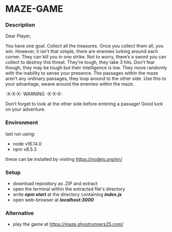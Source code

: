 # MAZE-GAME

### Description

Dear Player,

You have one goal. Collect all the treasures. Once you collect them all, you win.
However, it isn't that simple, there are enemies lurking around each corner.
They can kill you in one strike. Not to worry, there’s a sword you can collect
to destroy this threat. They’re tough, they take 3 hits. Don’t fear though,
they may be tough but their intelligence is low. They move randomly with the
inability to sense your presence. The passages within the maze aren’t any ordinary
passages, they loop around to the other side. Use this to your advantage,
weave around the enemies within the maze.

-X-X-X- WARNING -X-X-X-

Don’t forget to look at the other side before entering a passage!
Good luck on your adventure.

### Environment

last run using:

-   node v16.14.0
-   npm v8.5.3

these can be installed by visiting https://nodejs.org/en/

### Setup

-   download repository as .ZIP and extract
-   open the terminal within the extracted file's directory
-   write **_npm start_** at the directory containing **_index.js_**
-   open web-browser at **_localhost:3000_**

### Alternative

-   play the game at https://maze.ghostrunners25.com/
